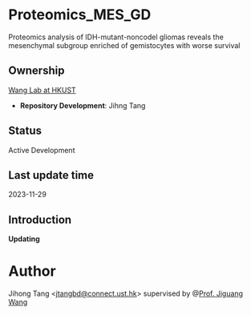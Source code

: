 # Proteomics_MES_GD
Proteomics analysis of IDH-mutant-noncodel gliomas reveals the mesenchymal subgroup enriched of gemistocytes with worse survival

## Ownership
[Wang Lab at HKUST](http://wang-lab.ust.hk/)
* **Repository Development**: Jihng Tang

## Status
Active Development

## Last update time
2023-11-29

## Introduction
 **Updating**

# Author
Jihong Tang &lt;jtangbd@connect.ust.hk&gt; supervised by @[Prof. Jiguang Wang](https://github.com/JiguangWang)